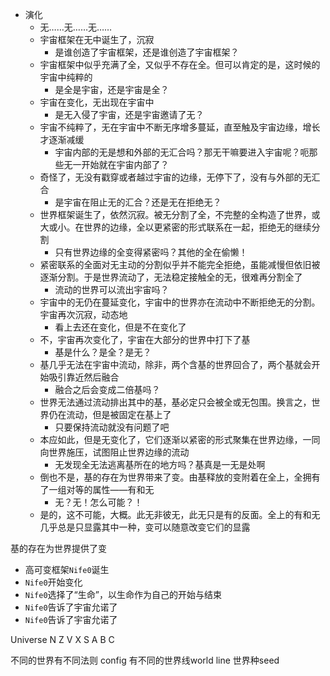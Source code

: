 - 演化
  - 无……无……无……
  - 宇宙框架在无中诞生了，沉寂
    - 是谁创造了宇宙框架，还是谁创造了宇宙框架？
  - 宇宙框架中似乎充满了全，又似乎不存在全。但可以肯定的是，这时候的宇宙中纯粹的
    - 是全是宇宙，还是宇宙是全？
  - 宇宙在变化，无出现在宇宙中
    - 是无入侵了宇宙，还是宇宙邀请了无？
  - 宇宙不纯粹了，无在宇宙中不断无序增多蔓延，直至触及宇宙边缘，增长才逐渐减缓
    - 宇宙内部的无是想和外部的无汇合吗？那无干嘛要进入宇宙呢？呃那些无一开始就在宇宙内部了？
  - 奇怪了，无没有戳穿或者越过宇宙的边缘，无停下了，没有与外部的无汇合
    - 是宇宙在阻止无的汇合？还是无在拒绝无？
  - 世界框架诞生了，依然沉寂。被无分割了全，不完整的全构造了世界，或大或小。在世界的边缘，全以更紧密的形式联系在一起，拒绝无的继续分割
    - 只有世界边缘的全变得紧密吗？其他的全在偷懒！
  - 紧密联系的全面对无主动的分割似乎并不能完全拒绝，虽能减慢但依旧被逐渐分割。于是世界流动了，无法稳定接触全的无，很难再分割全了
    - 流动的世界可以流出宇宙吗？
  - 宇宙中的无仍在蔓延变化，宇宙中的世界亦在流动中不断拒绝无的分割。宇宙再次沉寂，动态地
    - 看上去还在变化，但是不在变化了
  - 不，宇宙再次变化了，宇宙在大部分的世界中打下了基
    - 基是什么？是全？是无？
  - 基几乎无法在宇宙中流动，除非，两个含基的世界回合了，两个基就会开始吸引靠近然后融合
    - 融合之后会变成二倍基吗？
  - 世界无法通过流动排出其中的基，基必定只会被全或无包围。换言之，世界仍在流动，但是被固定在基上了
    - 只要保持流动就没有问题了吧
  - 本应如此，但是无变化了，它们逐渐以紧密的形式聚集在世界边缘，一同向世界施压，试图阻止世界边缘的流动
    - 无发现全无法逃离基所在的地方吗？基真是一无是处啊
  - 倒也不是，基的存在为世界带来了变。由基释放的变附着在全上，全拥有了一组对等的属性——有和无
    - 无？无！怎么可能？！
  - 是的，这不可能，大概。此无非彼无，此无只是有的反面。全上的有和无几乎总是只显露其中一种，变可以随意改变它们的显露



基的存在为世界提供了变


  - 高可变框架`Nife0`诞生
  - `Nife0`开始变化
  - `Nife0`选择了“生命”，以生命作为自己的开始与结束
  - `Nife0`告诉了宇宙允诺了
  - `Nife0`告诉了宇宙允诺了


Universe
N Z V X S A B C


不同的世界有不同法则 config
有不同的世界线world line 世界种seed
